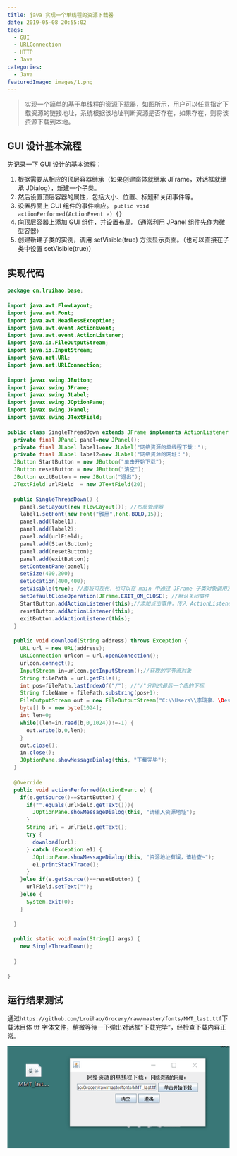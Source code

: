 ```yaml
---
title: java 实现一个单线程的资源下载器
date: 2019-05-08 20:55:02
tags:
  - GUI
  - URLConnection
  - HTTP
  - Java
categories:
  - Java
featuredImage: images/1.png
---
```


> 实现一个简单的基于单线程的资源下载器，如图所示，用户可以任意指定下载资源的链接地址，系统根据该地址判断资源是否存在，如果存在，则将该资源下载到本地。

<!--more-->

## GUI 设计基本流程

先记录一下 GUI 设计的基本流程：

1. 根据需要从相应的顶层容器继承（如果创建窗体就继承 JFrame，对话框就继承 JDialog），新建一个子类。
2. 然后设置顶层容器的属性，包括大小、位置、标题和关闭事件等。
3. 设置界面上 GUI 组件的事件响应。 `public void actionPerformed(ActionEvent e) {}`
4. 向顶层容器上添加 GUI 组件，并设置布局。（通常利用 JPanel 组件先作为微型容器）
5. 创建新建子类的实例，调用 setVisible(true) 方法显示页面。（也可以直接在子类中设置 setVisible(true)）

## 实现代码

```java
package cn.lruihao.base;

import java.awt.FlowLayout;
import java.awt.Font;
import java.awt.HeadlessException;
import java.awt.event.ActionEvent;
import java.awt.event.ActionListener;
import java.io.FileOutputStream;
import java.io.InputStream;
import java.net.URL;
import java.net.URLConnection;

import javax.swing.JButton;
import javax.swing.JFrame;
import javax.swing.JLabel;
import javax.swing.JOptionPane;
import javax.swing.JPanel;
import javax.swing.JTextField;

public class SingleThreadDown extends JFrame implements ActionListener {
  private final JPanel panel=new JPanel();
  private final JLabel label1=new JLabel("网络资源的单线程下载：");
  private final JLabel label2=new JLabel("网络资源的网址：");
  JButton StartButton = new JButton("单击开始下载");
  JButton resetButton = new JButton("清空");
  JButton exitButton = new JButton("退出");
  JTextField urlField  = new JTextField(20);

  public SingleThreadDown() {
    panel.setLayout(new FlowLayout()); //布局管理器
    label1.setFont(new Font("雅黑",Font.BOLD,15));
    panel.add(label1);
    panel.add(label2);
    panel.add(urlField);
    panel.add(StartButton);
    panel.add(resetButton);
    panel.add(exitButton);
    setContentPane(panel);
    setSize(400,200);
    setLocation(400,400);
    setVisible(true); //面板可视化，也可以在 main 中通过 JFrame 子类对象调用方法设置
    setDefaultCloseOperation(JFrame.EXIT_ON_CLOSE); //默认关闭事件
    StartButton.addActionListener(this);//添加点击事件，传入 ActionListener 对象，由于子类继承了 ActionListener 接口，所以 this
    resetButton.addActionListener(this);
    exitButton.addActionListener(this);
  }

  public void download(String address) throws Exception {
    URL url = new URL(address);
    URLConnection urlcon = url.openConnection();
    urlcon.connect();
    InputStream in=urlcon.getInputStream();//获取的字节流对象
    String filePath = url.getFile();
    int pos=filePath.lastIndexOf("/"); //"/"分割的最后一个串的下标
    String fileName = filePath.substring(pos+1);
    FileOutputStream out = new FileOutputStream("C:\\Users\\李瑞豪、\Desktop\\"+fileName);
    byte[] b = new byte[1024];
    int len=0;
    while((len=in.read(b,0,1024))!=-1) {
      out.write(b,0,len);
    }
    out.close();
    in.close();
    JOptionPane.showMessageDialog(this, "下载完毕");
  }

  @Override
  public void actionPerformed(ActionEvent e) {
    if(e.getSource()==StartButton) {
      if("".equals(urlField.getText())){
        JOptionPane.showMessageDialog(this, "请输入资源地址");
      }
      String url = urlField.getText();
      try {
        download(url);
      } catch (Exception e1) {
        JOptionPane.showMessageDialog(this, "资源地址有误，请检查~");
        e1.printStackTrace();
      }
    }else if(e.getSource()==resetButton) {
      urlField.setText("");
    }else {
      System.exit(0);
    }

  }

  public static void main(String[] args) {
    new SingleThreadDown();

  }

}
```

## 运行结果测试

通过`https://github.com/Lruihao/Grocery/raw/master/fonts/MMT_last.ttf`下载沐目体 ttf 字体文件，稍微等待一下弹出对话框“下载完毕”，经检查下载内容正常。

![运行效果](images/1.png)
